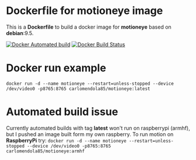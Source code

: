 # Dockerfile for motioneye image

This is a **Dockerfile** to build a docker image for **motioneye** based on **debian**:9.5.

[![Docker Automated build](https://img.shields.io/docker/automated/carlomendola85/motioneye.svg)](https://hub.docker.com/r/carlomendola85/motioneye/)
[![Docker Build Status](https://img.shields.io/docker/build/carlomendola85/motioneye.svg)](https://hub.docker.com/r/carlomendola85/motioneye/)

# Docker run example
`docker run -d --name motioneye --restart=unless-stopped --device /dev/video0 -p8765:8765 carlomendola85/motioneye:latest`

# Automated build issue
Currently automated builds with tag **latest** won't run on raspberrypi (armhf), but I pushed an image built form my own raspberry.
To run motion on **RaspberryPi** try:
`docker run -d --name motioneye --restart=unless-stopped --device /dev/video0 -p8765:8765 carlomendola85/motioneye:armhf`


